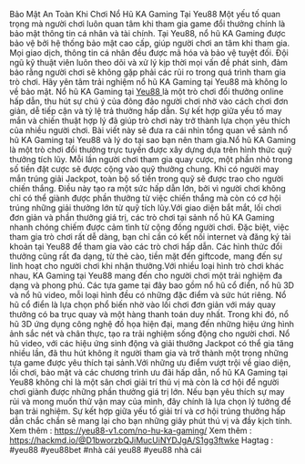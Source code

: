 Bảo Mật An Toàn Khi Chơi Nổ Hũ KA Gaming Tại Yeu88
Một yếu tố quan trọng mà người chơi luôn quan tâm khi tham gia game đổi thưởng chính là bảo mật thông tin cá nhân và tài chính. Tại Yeu88, nổ hũ KA Gaming được bảo vệ bởi hệ thống bảo mật cao cấp, giúp người chơi an tâm khi tham gia. Mọi giao dịch, thông tin cá nhân đều được mã hóa và bảo vệ tuyệt đối. Đội ngũ kỹ thuật viên luôn theo dõi và xử lý kịp thời mọi vấn đề phát sinh, đảm bảo rằng người chơi sẽ không gặp phải các rủi ro trong quá trình tham gia trò chơi. Hãy yên tâm trải nghiệm nổ hũ KA Gaming tại Yeu88 mà không lo về bảo mật.
Nổ hũ KA Gaming tại [Yeu88 ](https://yeu88-v1.com/)là một trò chơi đổi thưởng online hấp dẫn, thu hút sự chú ý của đông đảo người chơi nhờ vào cách chơi đơn giản, dễ tiếp cận và tỷ lệ trả thưởng hấp dẫn. Sự kết hợp giữa yếu tố may mắn và chiến thuật hợp lý đã giúp trò chơi này trở thành lựa chọn yêu thích của nhiều người chơi. Bài viết này sẽ đưa ra cái nhìn tổng quan về sảnh nổ hũ KA Gaming tại Yeu88 và lý do tại sao bạn nên tham gia.Nổ hũ KA Gaming là một trò chơi đổi thưởng trực tuyến được xây dựng dựa trên hình thức quỹ thưởng tích lũy. Mỗi lần người chơi tham gia quay cược, một phần nhỏ trong số tiền đặt cược sẽ được cộng vào quỹ thưởng chung. Khi có người may mắn trúng giải Jackpot, toàn bộ số tiền trong quỹ sẽ được trao cho người chiến thắng. Điều này tạo ra một sức hấp dẫn lớn, bởi vì người chơi không chỉ có thể giành được phần thưởng từ việc chiến thắng mà còn có cơ hội trúng những giải thưởng lớn từ quỹ tích lũy.Với giao diện bắt mắt, lối chơi đơn giản và phần thưởng giá trị, các trò chơi tại sảnh nổ hũ KA Gaming nhanh chóng chiếm được cảm tình từ cộng đồng người chơi. Đặc biệt, việc tham gia trò chơi rất dễ dàng, bạn chỉ cần có kết nối internet và đăng ký tài khoản tại Yeu88 để tham gia vào các trò chơi hấp dẫn. Các hình thức đổi thưởng cũng rất đa dạng, từ thẻ cào, tiền mặt đến giftcode, mang đến sự linh hoạt cho người chơi khi nhận thưởng.Với nhiều loại hình trò chơi khác nhau, KA Gaming tại Yeu88 mang đến cho người chơi một trải nghiệm đa dạng và phong phú. Các tựa game tại đây bao gồm nổ hũ cổ điển, nổ hũ 3D và nổ hũ video, mỗi loại hình đều có những đặc điểm và sức hút riêng. Nổ hũ cổ điển là lựa chọn phổ biến nhờ vào lối chơi đơn giản với máy quay thưởng có ba trục quay và một hàng thanh toán duy nhất. Trong khi đó, nổ hũ 3D ứng dụng công nghệ đồ họa hiện đại, mang đến những hiệu ứng hình ảnh sắc nét và chân thực, tạo ra trải nghiệm sống động cho người chơi. Nổ hũ video, với các hiệu ứng sinh động và giải thưởng Jackpot có thể gia tăng nhiều lần, đã thu hút không ít người tham gia và trở thành một trong những tựa game được yêu thích tại sảnh.Với những ưu điểm vượt trội về giao diện, lối chơi, bảo mật và các chương trình ưu đãi hấp dẫn, nổ hũ KA Gaming tại Yeu88 không chỉ là một sân chơi giải trí thú vị mà còn là cơ hội để người chơi giành được những phần thưởng giá trị lớn. Nếu bạn yêu thích sự may rủi và mong muốn thử vận may của mình, đây chính là lựa chọn lý tưởng để bạn trải nghiệm. Sự kết hợp giữa yếu tố giải trí và cơ hội trúng thưởng hấp dẫn chắc chắn sẽ mang lại cho bạn những giây phút thú vị và đầy kịch tính.
Xem thêm : https://yeu88-v1.com/no-hu-ka-gaming/
Xem thêm : https://hackmd.io/@D1bworzbQJiMucUiNYDJgA/S1gg3ftwke
Hagtag : #yeu88 #yeu88bet #nhà cái yeu88 #yeu88 nhà cái
